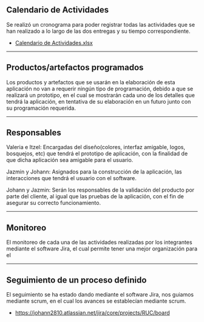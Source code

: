 ## Calendario de Actividades

Se realizó un cronograma para poder registrar todas las actividades que se han realizado a lo largo de las dos entregas y su tiempo correspondiente.

- [Calendario de Actividades.xlsx](https://github.com/JOHANN28910231/Proyecto-Fis/files/9955660/Calendario.de.Actividades.xlsx)

---

## Productos/artefactos programados

Los productos y artefactos que se usarán en la elaboración de esta aplicación no van a requerir ningún tipo de programación, debido a que se realizará un prototipo, en el cual se mostrarán cada uno de los detalles que tendrá la aplicación, en tentativa de su elaboración en un futuro junto con su programación requerida.

---
## Responsables

Valeria e Itzel: Encargadas del diseño(colores, interfaz amigable, logos, bosquejos, etc) que tendrá el prototipo de aplicación, con la finalidad de que dicha aplicación sea amigable para el usuario.

Jazmin y Johann: Asignados para la construcción de la aplicación, las interacciones que tendrá el usuario con el software.

Johann y Jazmin: Serán los responsables de la validación del producto por parte del cliente, al igual que las pruebas de la aplicación, con el fin de asegurar su correcto funcionamiento.

---
## Monitoreo

El monitoreo de cada una de las actividades realizadas por los integrantes  mediante el software Jira, el cual permite tener una mejor organización para el 

---

## Seguimiento de un proceso definido
El seguimiento se ha estado dando mediante el software Jira, nos guiamos mediante scrum, en el cual los avances se establecían mediante scrum.
- https://johann2810.atlassian.net/jira/core/projects/RUC/board

